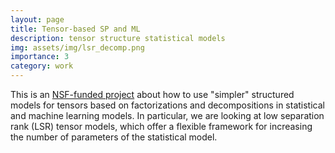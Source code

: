 ```yaml
---
layout: page
title: Tensor-based SP and ML
description: tensor structure statistical models
img: assets/img/lsr_decomp.png
importance: 3
category: work
---
```


This is an [NSF-funded project](https://www.nsf.gov/awardsearch/showAward?AWD_ID=2148104&HistoricalAwards=false) about how to use "simpler" structured models for tensors based on factorizations and decompositions in statistical and machine learning models. In particular, we are looking at low separation rank (LSR) tensor models, which offer a flexible framework for increasing the number of parameters of the statistical model. 
